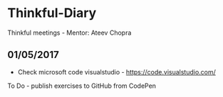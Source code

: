 # Thinkful-Diary
Thinkful meetings - Mentor: Ateev Chopra

## 01/05/2017

* Check microsoft code visualstudio - https://code.visualstudio.com/

To Do - publish exercises to GitHub from CodePen
